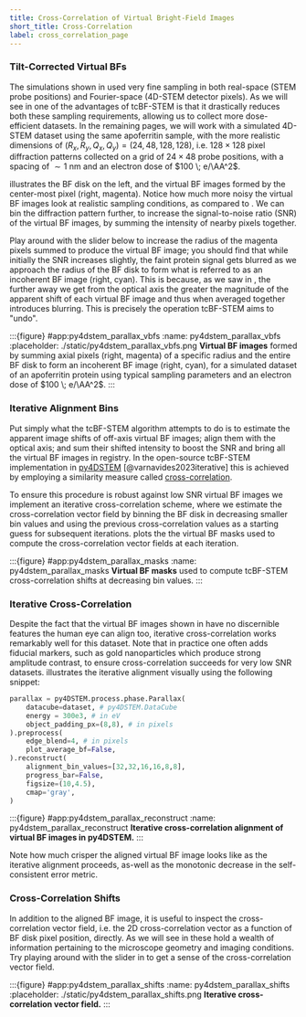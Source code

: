 ```yaml
---
title: Cross-Correlation of Virtual Bright-Field Images
short_title: Cross-Correlation
label: cross_correlation_page
---
```


### Tilt-Corrected Virtual BFs

The simulations shown in [](#virtual_bf_page) used very fine sampling in both real-space (STEM probe positions) and Fourier-space (4D-STEM detector pixels).
As we will see in [](#upsampling_page) one of the advantages of tcBF-STEM is that it drastically reduces both these sampling requirements, allowing us to collect more dose-efficient datasets.
In the remaining pages, we will work with a simulated 4D-STEM dataset using the same apoferritin sample, with the more realistic dimensions of $\left(R_x,R_y,Q_x,Q_y\right)=(24,48,128,128)$, i.e. $128 \times 128$ pixel diffraction patterns collected on a grid of $24 \times 48$ probe positions, with a spacing of $\sim 1$ nm and an electron dose of $100 \; e/\AA^2$.

[](#py4dstem_parallax_vbfs) illustrates the BF disk on the left, and the virtual BF images formed by the center-most pixel (right, magenta).
Notice how much more noisy the virtual BF images look at realistic sampling conditions, as compared to [](#virtual_bf_images_stack).
We can bin the diffraction pattern further, to increase the signal-to-noise ratio (SNR) of the virtual BF images, by summing the intensity of nearby pixels together.

Play around with the slider below to increase the radius of the magenta pixels summed to produce the virtual BF image; you should find that while initially the SNR increases slightly, the faint protein signal gets blurred as we approach the radius of the BF disk to form what is referred to as an incoherent BF image (right, cyan).
This is because, as we saw in [](#virtual_bf_page), the further away we get from the optical axis the greater the magnitude of the apparent shift of each virtual BF image and thus when averaged together introduces blurring.
This is precisely the operation tcBF-STEM aims to "undo".

:::{figure} #app:py4dstem_parallax_vbfs
:name: py4dstem_parallax_vbfs
:placeholder: ./static/py4dstem_parallax_vbfs.png
**Virtual BF images** formed by summing axial pixels (right, magenta) of a specific radius and the entire BF disk to form an incoherent BF image (right, cyan), for a simulated dataset of an apoferritin protein using typical sampling parameters and an electron dose of $100 \; e/\AA^2$.
:::

### Iterative Alignment Bins

Put simply what the tcBF-STEM algorithm attempts to do is to estimate the apparent image shifts of off-axis virtual BF images; align them with the optical axis; and sum their shifted intensity to boost the SNR and bring all the virtual BF images in registry.
In the open-source tcBF-STEM implementation in [py4DSTEM](https://github.com/py4dstem/py4DSTEM) [@varnavides2023iterative] this is achieved by employing a similarity measure called [cross-correlation](wiki:Cross-correlation).

To ensure this procedure is robust against low SNR virtual BF images we implement an iterative cross-correlation scheme, where we estimate the cross-correlation vector field by binning the BF disk in decreasing smaller bin values and using the previous cross-correlation values as a starting guess for subsequent iterations.
[](#py4dstem_parallax_masks) plots the the virtual BF masks used to compute the cross-correlation vector fields at each iteration.

:::{figure} #app:py4dstem_parallax_masks
:name: py4dstem_parallax_masks
**Virtual BF masks** used to compute tcBF-STEM cross-correlation shifts at decreasing bin values.
:::

### Iterative Cross-Correlation

Despite the fact that the virtual BF images shown in [](#py4dstem_parallax_vbfs) have no discernible features the human eye can align too, iterative cross-correlation works remarkably well for this dataset.
Note that in practice one often adds fiducial markers, such as gold nanoparticles which produce strong amplitude contrast, to ensure cross-correlation succeeds for very low SNR datasets.
[](#py4dstem_parallax_reconstruct) illustrates the iterative alignment visually using the following snippet:

```python
parallax = py4DSTEM.process.phase.Parallax(
    datacube=dataset, # py4DSTEM.DataCube
    energy = 300e3, # in eV
    object_padding_px=(8,8), # in pixels
).preprocess(
    edge_blend=4, # in pixels
    plot_average_bf=False,
).reconstruct(
    alignment_bin_values=[32,32,16,16,8,8],
    progress_bar=False,
    figsize=(10,4.5),
    cmap='gray',
)
```

:::{figure} #app:py4dstem_parallax_reconstruct
:name: py4dstem_parallax_reconstruct
**Iterative cross-correlation alignment of virtual BF images in py4DSTEM.**
:::

Note how much crisper the aligned virtual BF image looks like as the iterative alignment proceeds, as-well as the monotonic decrease in the self-consistent error metric.


### Cross-Correlation Shifts

In addition to the aligned BF image, it is useful to inspect the cross-correlation vector field, i.e. the 2D cross-correlation vector as a function of BF disk pixel position, directly.
As we will see in [](#aberration_fitting_page) these hold a wealth of information pertaining to the microscope geometry and imaging conditions.
Try playing around with the slider in [](#py4dstem_parallax_shifts) to get a sense of the cross-correlation vector field.

:::{figure} #app:py4dstem_parallax_shifts
:name: py4dstem_parallax_shifts
:placeholder: ./static/py4dstem_parallax_shifts.png
**Iterative cross-correlation vector field.**
:::

